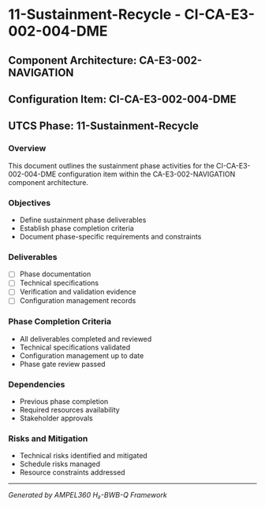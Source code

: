 # 11-Sustainment-Recycle - CI-CA-E3-002-004-DME

## Component Architecture: CA-E3-002-NAVIGATION
## Configuration Item: CI-CA-E3-002-004-DME
## UTCS Phase: 11-Sustainment-Recycle

### Overview
This document outlines the sustainment phase activities for the CI-CA-E3-002-004-DME configuration item within the CA-E3-002-NAVIGATION component architecture.

### Objectives
- Define sustainment phase deliverables
- Establish phase completion criteria
- Document phase-specific requirements and constraints

### Deliverables
- [ ] Phase documentation
- [ ] Technical specifications
- [ ] Verification and validation evidence
- [ ] Configuration management records

### Phase Completion Criteria
- All deliverables completed and reviewed
- Technical specifications validated
- Configuration management up to date
- Phase gate review passed

### Dependencies
- Previous phase completion
- Required resources availability
- Stakeholder approvals

### Risks and Mitigation
- Technical risks identified and mitigated
- Schedule risks managed
- Resource constraints addressed

---
*Generated by AMPEL360 H₂-BWB-Q Framework*
